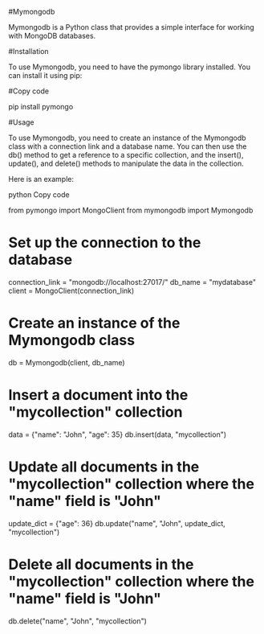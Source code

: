 #Mymongodb

Mymongodb is a Python class that provides a simple interface for working with MongoDB databases.

#Installation

To use Mymongodb, you need to have the pymongo library installed. You can install it using pip:

#Copy code

pip install pymongo

#Usage

To use Mymongodb, you need to create an instance of the Mymongodb class with a connection link and a database name. You can then use the db() method to get a reference to a specific collection, and the insert(), update(), and delete() methods to manipulate the data in the collection.

Here is an example:

python
Copy code

from pymongo import MongoClient
from mymongodb import Mymongodb

# Set up the connection to the database
connection_link = "mongodb://localhost:27017/"
db_name = "mydatabase"
client = MongoClient(connection_link)

# Create an instance of the Mymongodb class
db = Mymongodb(client, db_name)

# Insert a document into the "mycollection" collection
data = {"name": "John", "age": 35}
db.insert(data, "mycollection")

# Update all documents in the "mycollection" collection where the "name" field is "John"
update_dict = {"age": 36}
db.update("name", "John", update_dict, "mycollection")

# Delete all documents in the "mycollection" collection where the "name" field is "John"
db.delete("name", "John", "mycollection")

